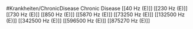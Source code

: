#Krankheiten/ChronicDisease
Chronic Disease
[[40 Hz (E)]]
[[230 Hz (E)]]
[[730 Hz (E)]]
[[850 Hz (E)]]
[[5870 Hz (E)]]
[[73250 Hz (E)]]
[[132500 Hz (E)]]
[[342500 Hz (E)]]
[[596500 Hz (E)]]
[[875270 Hz (E)]]